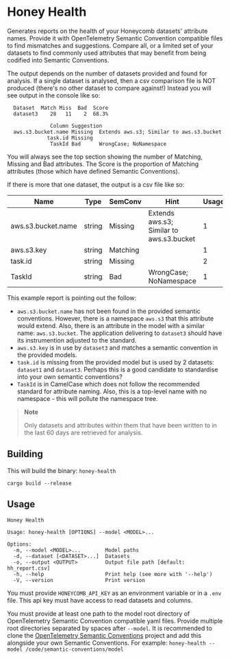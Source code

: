 # Honey Health

Generates reports on the health of your Honeycomb datasets' attribute names.
Provide it with OpenTelemetry Semantic Convention compatible files to find mismatches and suggestions. Compare all, or a limited set of your datasets to find commonly used attributes that may benefit from being codified into Semantic Conventions.

The output depends on the number of datasets provided and found for analysis. If a single dataset is analysed, then a csv comparison file is NOT produced (there's no other dataset to compare against!) Instead you will see output in the console like so:

```text
  Dataset  Match Miss  Bad  Score
  dataset3    28   11    2  68.3%
  
              Column Suggestion
  aws.s3.bucket.name Missing  Extends aws.s3; Similar to aws.s3.bucket
             task.id Missing
              TaskId Bad      WrongCase; NoNamespace  
```

You will always see the top section showing the number of Matching, Missing and Bad attributes. The Score is the proportion of Matching attributes (those which have defined Semantic Conventions).

If there is more that one dataset, the output is a csv file like so:

| Name               | Type   | SemConv  | Hint                                     | Usage | dataset1 | dataset2 | dataset3 |
| ------------------ | ------ | -------- | ---------------------------------------- | ----- | -------- | -------- | -------- |
| aws.s3.bucket.name | string | Missing  | Extends aws.s3; Similar to aws.s3.bucket | 1     |          |          | x        |
| aws.s3.key         | string | Matching |                                          | 1     |          |          | x        |
| task.id            | string | Missing  |                                          | 2     | x        |          | x        |
| TaskId             | string | Bad      | WrongCase; NoNamespace                   | 1     |          | x        |          |

This example report is pointing out the follow:

- `aws.s3.bucket.name` has not been found in the provided semantic conventions. However, there is a namespace `aws.s3` that this attribute would extend. Also, there is an attribute in the model with a similar name: `aws.s3.bucket`. The application delivering to `dataset3` should have its instrumention adjusted to the standard.
- `aws.s3.key` is in use by `dataset3` and matches a semantic convention in the provided models.
- `task.id` is missing from the provided model but is used by 2 datasets: `dataset1` and `dataset3`. Perhaps this is a good candidate to standardise into your own semantic conventions?
- `TaskId` is in CamelCase which does not follow the recommended standard for attribute naming. Also, this is a top-level name with no namespace - this will pollute the namespace tree.

> **Note**
>
> Only datasets and attributes within them that have been written to in the last 60 days are retrieved for analysis.

## Building

This will build the binary: `honey-health`

```shell
cargo build --release
```

## Usage

```text
Honey Health

Usage: honey-health [OPTIONS] --model <MODEL>...

Options:
  -m, --model <MODEL>...        Model paths
  -d, --dataset [<DATASET>...]  Datasets
  -o, --output <OUTPUT>         Output file path [default: hh_report.csv]
  -h, --help                    Print help (see more with '--help')
  -V, --version                 Print version
```

You must provide `HONEYCOMB_API_KEY` as an environment variable or in a `.env` file. This api key must have access to read datasets and columns.

You must provide at least one path to the model root directory of OpenTelemetry Semantic Convention compatible yaml files. Provide multiple root directories separated by spaces after `--model`. It is recommended to clone the [OpenTelemetry Semantic Conventions](https://github.com/open-telemetry/semantic-conventions) project and add this alongside your own Semantic Conventions. For example: `honey-health --model /code/semantic-conventions/model`
